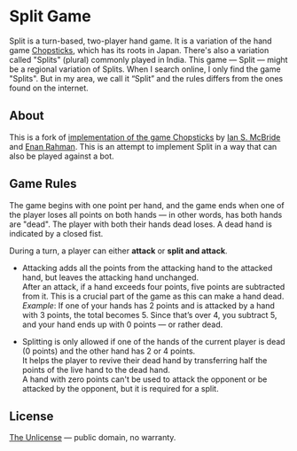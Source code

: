 # Split Game
Split is a turn-based, two-player hand game. It is a variation of the hand game [Chopsticks][chopsticks wiki], which has its roots in Japan. There's also a variation called "Splits" (plural) commonly played in India. This game — Split — might be a regional variation of Splits. When I search online, I only find the game "Splits". But in my area, we call it “Split” and the rules differs from the ones found on the internet.

## About
This is a fork of [implementation of the game Chopsticks][original repo] by [Ian S. McBride][gh ian] and [Enan Rahman][gh enan]. This is an attempt to implement Split in a way that can also be played against a bot.

## Game Rules
The game begins with one point per hand, and the game ends when one of the player loses all points on both hands — in other words, has both hands are "dead". The player with both their hands dead loses. A dead hand is indicated by a closed fist.

During a turn, a player can either **attack** or **split and attack**.
 - Attacking adds all the points from the attacking hand to the attacked hand, but leaves the attacking hand unchanged.  
 After an attack, if a hand exceeds four points, five points are subtracted from it. This is a crucial part of the game as this can make a hand dead.  
 _Example_: If one of your hands has 2 points and is attacked by a hand with 3 points, the total becomes 5. Since that’s over 4, you subtract 5, and your hand ends up with 0 points — or rather dead.

 - Splitting is only allowed if one of the hands of the current player is dead (0 points) and the other hand has 2 or 4 points.  
 It helps the player to revive their dead hand by transferring half the points of the live hand to the dead hand.  
 A hand with zero points can't be used to attack the opponent or be attacked by the opponent, but it is required for a split.

## License
[The Unlicense](LICENSE) — public domain, no warranty.

[chopsticks wiki]: https://en.wikipedia.org/wiki/Chopsticks_%28hand_game%29
[original repo]: https://github.com/ian-s-mcb/chopsticks-hand-game-js
[gh enan]: https://github.com/enan789
[gh ian]: https://github.com/ian-s-mcb
